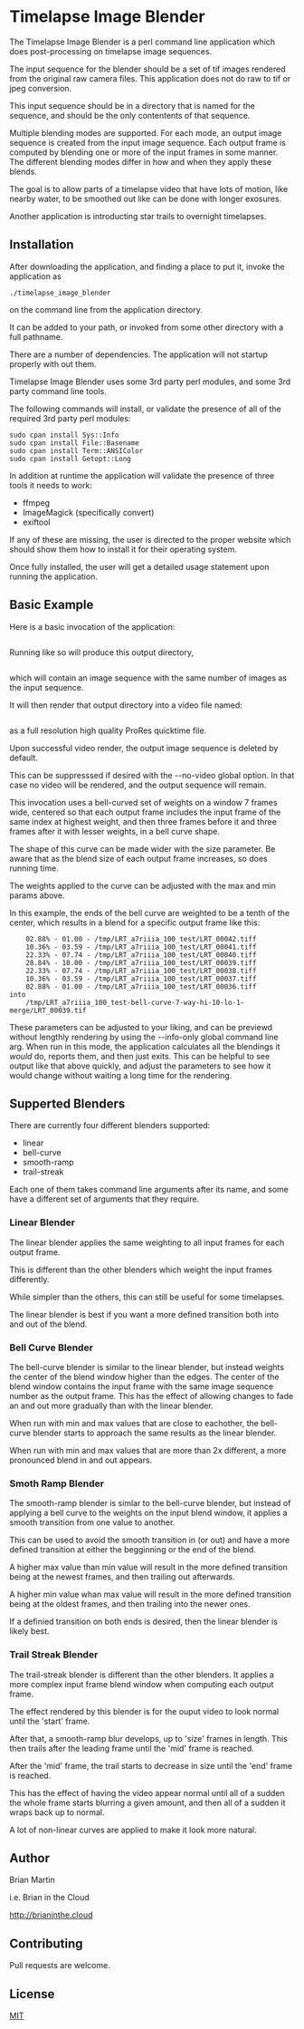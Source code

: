 
# Timelapse Image Blender

The Timelapse Image Blender is a perl command line application which does post-processing
on timelapse image sequences.

The input sequence for the blender should be a set of tif images rendered from the original
raw camera files.  This application does not do raw to tif or jpeg conversion.

This input sequence should be in a directory that is named for the sequence, and should be
the only contentents of that sequence.

Multiple blending modes are supported.  For each mode, an output image sequence is created
from the input image sequence.  Each output frame is computed by blending one or more of
the input frames in some manner.  The different blending modes differ in how and when they
apply these blends.

The goal is to allow parts of a timelapse video that have lots of motion, like nearby water,
to be smoothed out like can be done with longer exosures.

Another application is introducting star trails to overnight timelapses.


## Installation

After downloading the application, and finding a place to put it, invoke the application as

```
./timelapse_image_blender
```
on the command line from the application directory.

It can be added to your path, or invoked from some other directory with a full pathname.

There are a number of dependencies.  The application will not startup properly with out them.

Timelapse Image Blender uses some 3rd party perl modules, and some 3rd party command line tools.

The following commands will install, or validate the presence of all of the required
3rd party perl modules:

```sudo cpan install Text::CSV
sudo cpan install Sys::Info
sudo cpan install File::Basename
sudo cpan install Term::ANSIColor
sudo cpan install Getopt::Long
```

In addition at runtime the application will validate the presence of three tools it needs
to work:

 - ffmpeg
 - ImageMagick (specifically convert)
 - exiftool

If any of these are missing, the user is directed to the proper website which should show them
how to install it for their operating system.

Once fully installed, the user will get a detailed usage statement upon running the application.


## Basic Example

Here is a basic invocation of the application:

```timelapse_image_blender bell-curve --size 7 --max 10 --min 1 --sequence /tmp/LRT_a7riiia_100_test
```

Running like so will produce this output directory,

```/tmp/LRT_a7riiia_100_test-bell-curve-7-way-hi-10-lo-1-merge
```

which will contain an image sequence with the same number of images as the input sequence.

It will then render that output directory into a video file named: 

```a7riiia_100_test-bell-curve-7-way-hi-10-lo-1-merge.mov
```

as a full resolution high quality ProRes quicktime file.

Upon successful video render, the output image sequence is deleted by default.

This can be suppresssed if desired with the --no-video global option.  In that case no video
will be rendered, and the output sequence will remain.

This invocation uses a bell-curved set of weights on a window 7 frames wide, centered so that
each output frame includes the input frame of the same index at highest weight, and then
three frames before it and three frames after it with lesser weights, in a bell curve shape.

The shape of this curve can be made wider with the size parameter.  Be aware that as the
blend size of each output frame increases, so does running time.

The weights applied to the curve can be adjusted with the max and min params above.

In this example, the ends of the bell curve are weighted to be a tenth of the center,
which results in a blend for a specific output frame like this:

```11:16:44 AM - blending 7 images:
	02.88% - 01.00 - /tmp/LRT_a7riiia_100_test/LRT_00042.tiff
	10.36% - 03.59 - /tmp/LRT_a7riiia_100_test/LRT_00041.tiff
	22.33% - 07.74 - /tmp/LRT_a7riiia_100_test/LRT_00040.tiff
	28.84% - 10.00 - /tmp/LRT_a7riiia_100_test/LRT_00039.tiff
	22.33% - 07.74 - /tmp/LRT_a7riiia_100_test/LRT_00038.tiff
	10.36% - 03.59 - /tmp/LRT_a7riiia_100_test/LRT_00037.tiff
	02.88% - 01.00 - /tmp/LRT_a7riiia_100_test/LRT_00036.tiff
into
	/tmp/LRT_a7riiia_100_test-bell-curve-7-way-hi-10-lo-1-merge/LRT_00039.tif
```

These parameters can be adjusted to your liking, and can be previewd without lengthly rendering
by using the --info-only global command line arg.  When run in this mode, the application
calculates all the blendings it _would_ do, reports them, and then just exits.  This can be
helpful to see output like that above quickly, and adjust the parameters to see how it would
change without waiting a long time for the rendering.


## Supperted Blenders

There are currently four different blenders supported:

 - linear
 - bell-curve
 - smooth-ramp
 - trail-streak

Each one of them takes command line arguments after its name, and some have a different set
of arguments that they require.


### Linear Blender

The linear blender applies the same weighting to all input frames for each output frame.

This is different than the other blenders which weight the input frames differently.

While simpler than the others, this can still be useful for some timelapses.

The linear blender is best if you want a more defined transition both into and out of the blend.

### Bell Curve Blender

The bell-curve blender is similar to the linear blender, but instead weights the center
of the blend window higher than the edges.  The center of the blend window contains the
input frame with the same image sequence number as the output frame.  This has the effect
of allowing changes to fade an and out more gradually than with the linear blender.

When run with min and max values that are close to eachother, the bell-curve blender
starts to approach the same results as the linear blender.

When run with min and max values that are more than 2x different, a more pronounced blend
in and out appears.

### Smoth Ramp Blender

The smooth-ramp blender is simlar to the bell-curve blender, but instead of applying a
bell curve to the weights on the input blend window, it applies a smooth transition from one
value to another.

This can be used to avoid the smooth transition in (or out) and have a more defined transition
at either the begginning or the end of the blend.

A higher max value than min value will result in the more defined transition being at the
newest frames, and then trailing out afterwards.

A higher min value whan max value will result in the more defined transition being at the
oldest frames, and then trailing into the newer ones.

If a definied transition on both ends is desired, then the linear blender is likely best.

### Trail Streak Blender

The trail-streak blender is different than the other blenders.  It applies a more complex
input frame blend window when computing each output frame.

The effect rendered by this blender is for the ouput video to look normal until the 'start' frame.

After that, a smooth-ramp blur develops, up to 'size' frames in length.  This then trails
after the leading frame until the 'mid' frame is reached.

After the 'mid' frame, the trail starts to decrease in size until the 'end' frame is reached.

This has the effect of having the video appear normal until all of a sudden the whole frame
starts blurring a given amount, and then all of a sudden it wraps back up to normal.

A lot of non-linear curves are applied to make it look more natural.

## Author

Brian Martin

i.e. Brian in the Cloud

http://brianinthe.cloud

## Contributing

Pull requests are welcome.  


## License

[MIT](https://choosealicense.com/licenses/mit/)